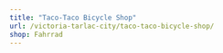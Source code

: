 ```yaml
---
title: "Taco-Taco Bicycle Shop"
url: /victoria-tarlac-city/taco-taco-bicycle-shop/
shop: Fahrrad
---
```

